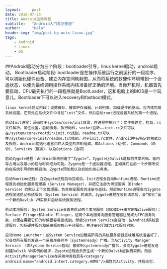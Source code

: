 ```yaml
---
layout:     post
date: 2016-07-25
title: Android启动流程
subtitle:   "Android入门笔记整理"
author:     "Halo"
header-img: "img/post-bg-unix-linux.jpg"
tags:
    - Android
    - Linux
	- OS
---
```


##Android启动分为三个阶段：bootloader引导，linux kernel启动，android启动。
    Bootloader启动阶段: bootloader是在操作系统运行之前运行的一段程序，可以初始化硬件设备、建立内存空间映射图，从而将系统的软硬件环境带到一个合适状态，以便为最终调用操作系统内核准备好正确的环境。当你开机时，机器首先要启动，CPU最先执行的一段程序就是BootLoader，这和电脑上的BIOS是一个玩意儿。Bootloader下可以进入recovery和fastboot模式。
    
    linux kernel启动阶段：设置缓存、被保护存储器、计划列表、加载硬件的驱动。当内核完成系统设置，它首先在系统文件中寻找”init”文件，然后启动root进程或者系统的第一个进程。
    
    启动Init进程：源码位于system/core/init目录，在进程中执行了：文件夹建立，挂载，rc文件解析，属性设置，启动服务，执行动作，socket监听……init.rc文件可以在/system/core/rootdir/init.rc找到，readme.tx可以在/system/core/init/readme.txt找到。对于init.rc文件，Android中有特定的格式以及规则，Android初始化语言由四大类型的声明组成，即Actions（动作）、Commands（命令）、Services（服务）、以及Options（选项）
    
    启动Zygote进程：Android系统创造了”Zygote”。Zygote让Dalvik虚拟机共享代码、低内存占用以及最小的启动时间成为可能。Zygote是一个虚拟器进程，正如我们在前一个步骤所说的在系统引导的时候启动。Zygote预加载以及初始化核心库类。
    
    启动Runtime进程: 在Zygote进程启动完成后，Init进程会启动Runtime进程。Runtime进程首先初始化服务管理器（Service Manager），并把它注册为绑定服务（Binder Service）的默认上下文管理器，负责绑定服务的注册与查找。然后Runtime进程会向Zygote进程发送启动系统服务（System Service）的请求，Zygote进程在收到请求后，会“孵化”出一个新的Davlik VM实例并启动系统服务进程。
    
    启动本地服务: System Service会首先启动两个本地服务（由C或C++编写的Native服务）：Surface Flinger和Audio Flinger，这两个本地服务向服务管理器注册成为IPC服务对象，以便在需要它们的时候很容易查找到。然后System Service会启动一些Android系统管理服务，包括硬件服务和系统框架核心平台服务，并注册它们成为IPC服务对象。

    启动Home Launcher：当System Service加载完所有的系统服务后就意味着系统准备好了，它会向所有服务发送一个系统准备完毕（systemready）广播。当Activity Manager Service （由System Service启动）接收到systemready广播后，会向Zygote进程发送创建Dalvik VM实例的请求，Zygote进程会负责生成一个新的Dalvik虚拟机实例，然后ActivityManagerService在系统中查找具有<category android:name="android.intent.category.HOME"/>属性的Activity，并启动它。